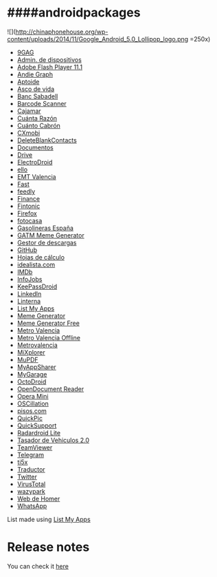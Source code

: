 ####androidpackages
=============================================

![](http://chinaphonehouse.org/wp-content/uploads/2014/11/Google_Android_5.0_Lollipop_logo.png =250x)

* [9GAG](https://play.google.com/store/apps/details?id=com.ninegag.android.app) 
* [Admin. de dispositivos](https://play.google.com/store/apps/details?id=com.google.android.apps.adm) 
* [Adobe Flash Player 11.1](https://play.google.com/store/apps/details?id=com.adobe.flashplayer) 
* [Andie Graph](https://play.google.com/store/apps/details?id=net.supware.tipro) 
* [Aptoide](https://play.google.com/store/apps/details?id=cm.aptoide.pt) 
* [Asco de vida](https://play.google.com/store/apps/details?id=com.memondo.adv) 
* [Banc Sabadell](https://play.google.com/store/apps/details?id=net.inverline.bancosabadell.officelocator.android) 
* [Barcode Scanner](https://play.google.com/store/apps/details?id=com.google.zxing.client.android) 
* [Cajamar](https://play.google.com/store/apps/details?id=com.cajamar.Cajamar) 
* [Cuánta Razón](https://play.google.com/store/apps/details?id=com.memondo.cr) 
* [Cuánto Cabrón](https://play.google.com/store/apps/details?id=com.memondo.cc) 
* [CXmobi](https://play.google.com/store/apps/details?id=com.ideaknow.catalunyacaixa) 
* [DeleteBlankContacts](https://play.google.com/store/apps/details?id=wolfen.deleteblankcontacts) 
* [Documentos](https://play.google.com/store/apps/details?id=com.google.android.apps.docs.editors.docs) 
* [Drive](https://play.google.com/store/apps/details?id=com.google.android.apps.docs) 
* [ElectroDroid](https://play.google.com/store/apps/details?id=it.android.demi.elettronica) 
* [ello](https://play.google.com/store/apps/details?id=com.kanda.ello) 
* [EMT Valencia](https://play.google.com/store/apps/details?id=es.emtvalencia.emt) 
* [Fast](https://play.google.com/store/apps/details?id=app.fastfacebook.com) 
* [feedly](https://play.google.com/store/apps/details?id=com.devhd.feedly) 
* [Finance](https://play.google.com/store/apps/details?id=com.google.android.apps.finance) 
* [Fintonic](https://play.google.com/store/apps/details?id=com.fintonic) 
* [Firefox](https://play.google.com/store/apps/details?id=org.mozilla.firefox) 
* [fotocasa](https://play.google.com/store/apps/details?id=com.anuntis.fotocasa) 
* [Gasolineras España](https://play.google.com/store/apps/details?id=com.mobialia.gas.spain) 
* [GATM Meme Generator](https://play.google.com/store/apps/details?id=iddqd.gatm) 
* [Gestor de descargas](https://play.google.com/store/apps/details?id=com.tt.android.dm.view) 
* [GitHub](https://play.google.com/store/apps/details?id=com.github.mobile) 
* [Hojas de cálculo](https://play.google.com/store/apps/details?id=com.google.android.apps.docs.editors.sheets) 
* [idealista.com](https://play.google.com/store/apps/details?id=com.idealista.android) 
* [IMDb](https://play.google.com/store/apps/details?id=com.imdb.mobile) 
* [InfoJobs](https://play.google.com/store/apps/details?id=net.infojobs.mobile.android) 
* [KeePassDroid](https://play.google.com/store/apps/details?id=com.android.keepass) 
* [LinkedIn](https://play.google.com/store/apps/details?id=com.linkedin.android)
* [Linterna](https://play.google.com/store/apps/details?id=com.zeroneapps.flashlight) 
* [List My Apps](https://play.google.com/store/apps/details?id=de.onyxbits.listmyapps) 
* [Meme Generator](https://play.google.com/store/apps/details?id=com.glogApps.bmg) 
* [Meme Generator Free](https://play.google.com/store/apps/details?id=com.zombodroid.MemeGenerator) 
* [Metro Valencia](https://play.google.com/store/apps/details?id=com.jomofer.metrovalencia) 
* [Metro Valencia Offline](https://play.google.com/store/apps/details?id=com.greengrowapps.metroapp) 
* [Metrovalencia](https://play.google.com/store/apps/details?id=org.metrovalencia.app) 
* [MiXplorer](https://play.google.com/store/apps/details?id=com.android.mifileexplorer) 
* [MuPDF](https://play.google.com/store/apps/details?id=com.artifex.mupdfdemo) 
* [MyAppSharer](https://play.google.com/store/apps/details?id=com.yschi.MyAppSharer) 
* [MyGarage](https://play.google.com/store/apps/details?id=com.moremu.mygarage) 
* [OctoDroid](https://play.google.com/store/apps/details?id=com.gh4a) 
* [OpenDocument Reader](https://play.google.com/store/apps/details?id=at.tomtasche.reader) 
* [Opera Mini](https://play.google.com/store/apps/details?id=com.opera.mini.android) 
* [OSCillation](https://play.google.com/store/apps/details?id=com.work.oscillation) 
* [pisos.com](https://play.google.com/store/apps/details?id=com.vocento.pisos) 
* [QuickPic](https://play.google.com/store/apps/details?id=com.alensw.PicFolder) 
* [QuickSupport](https://play.google.com/store/apps/details?id=com.teamviewer.quicksupport.market) 
* [Radardroid Lite](https://play.google.com/store/apps/details?id=com.ventel.android.radardroid.lite) 
* [Tasador de Vehiculos 2.0](https://play.google.com/store/apps/details?id=com.stk.tasadorvehiculos) 
* [TeamViewer](https://play.google.com/store/apps/details?id=com.teamviewer.teamviewer.market.mobile) 
* [Telegram](https://play.google.com/store/apps/details?id=org.telegram.messenger) 
* [ti5x](https://play.google.com/store/apps/details?id=nz.gen.geek_central.ti5x) 
* [Traductor](https://play.google.com/store/apps/details?id=com.google.android.apps.translate) 
* [Twitter](https://play.google.com/store/apps/details?id=com.twitter.android) 
* [VirusTotal](https://play.google.com/store/apps/details?id=com.virustotal) 
* [wazypark](https://play.google.com/store/apps/details?id=com.quadram.wazypark) 
* [Web de Homer](https://play.google.com/store/apps/details?id=com.animoushion.homerswebpage) 
* [WhatsApp](https://play.google.com/store/apps/details?id=com.whatsapp)

List made using [List My Apps](https://play.google.com/store/apps/details?id=de.onyxbits.listmyapps)

Release notes
=============================================
You can check it [here](https://github.com/adgellida/androidpackages/blob/master/Releasenotes.md)
